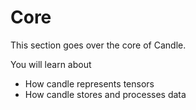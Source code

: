 # Core

This section goes over the core of Candle.

You will learn about

- How candle represents tensors
- How candle stores and processes data